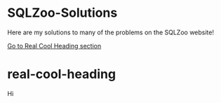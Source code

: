 # SQLZoo-Solutions

Here are my solutions to many of the problems on the SQLZoo website!

[Go to Real Cool Heading section](#real-cool-heading)

# real-cool-heading
Hi
